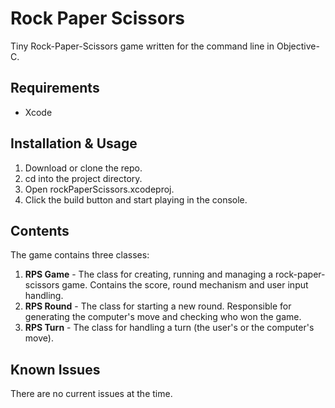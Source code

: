 # Rock Paper Scissors

Tiny Rock-Paper-Scissors game written for the command line in Objective-C.

## Requirements

- Xcode

## Installation & Usage

1. Download or clone the repo.
2. cd into the project directory.
3. Open rockPaperScissors.xcodeproj.
4. Click the build button and start playing in the console.

## Contents

The game contains three classes:

1. **RPS Game** - The class for creating, running and managing a rock-paper-scissors game. Contains the score, round mechanism and user input handling.
2. **RPS Round** - The class for starting a new round. Responsible for generating the computer's move and checking who won the game.
3. **RPS Turn** - The class for handling a turn (the user's or the computer's move).

## Known Issues

There are no current issues at the time.
